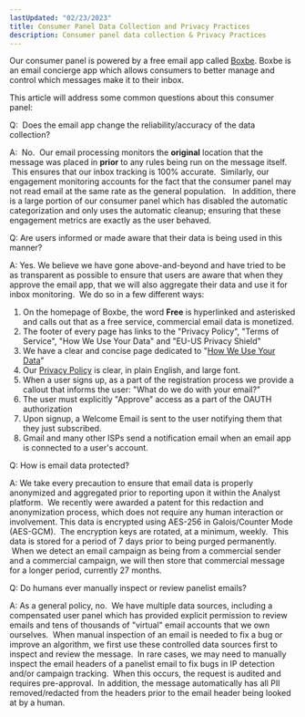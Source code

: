 ```yaml
---
lastUpdated: "02/23/2023"
title: Consumer Panel Data Collection and Privacy Practices
description: Consumer panel data collection & Privacy Practices
---
```


 Our consumer panel is powered by a free email app called [Boxbe](https://www.boxbe.com). Boxbe is an email concierge app which allows consumers to better manage and control which messages make it to their inbox.
 

 This article will address some common questions about this consumer panel:
 

Q:  Does the email app change the reliability/accuracy of the data collection?

A:  No.  Our email processing monitors the **original** location that the message was placed in **prior** to any rules being run on the message itself.  This ensures that our inbox tracking is 100% accurate.  Similarly, our engagement monitoring accounts for the fact that the consumer panel may not read email at the same rate as the general population.   In addition, there is a large portion of our consumer panel which has disabled the automatic categorization and only uses the automatic cleanup; ensuring that these engagement metrics are exactly as the user behaved.

Q: Are users informed or made aware that their data is being used in this manner?

A: Yes. We believe we have gone above-and-beyond and have tried to be as transparent as possible to ensure that users are aware that when they approve the email app, that we will also aggregate their data and use it for inbox monitoring.  We do so in a few different ways:
 

1. On the homepage of Boxbe, the word **Free** is hyperlinked and asterisked and calls out that as a free service, commercial email data is monetized.
2. The footer of every page has links to the "Privacy Policy", "Terms of Service", "How We Use Your Data" and "EU-US Privacy Shield"
3. We have a clear and concise page dedicated to "[How We Use Your Data](https://www.boxbe.com/data-usage/)"
4. Our [Privacy Policy](https://www.boxbe.com/privacy/) is clear, in plain English, and large font.
5. When a user signs up, as a part of the registration process we provide a callout that informs the user: "What do we do with your email?"
6. The user must explicitly "Approve" access as a part of the OAUTH authorization
7. Upon signup, a Welcome Email is sent to the user notifying them that they just subscribed.
8. Gmail and many other ISPs send a notification email when an email app is connected to a user's account.


Q: How is email data protected?

A: We take every precaution to ensure that email data is properly anonymized and aggregated prior to reporting upon it within the Analyst platform.  We recently were awarded a patent for this redaction and anonymization process, which does not require any human interaction or involvement. This data is encrypted using AES-256 in Galois/Counter Mode (AES-GCM).  The encryption keys are rotated, at a minimum, weekly.  This data is stored for a period of 7 days prior to being purged permanently.  When we detect an email campaign as being from a commercial sender and a commercial campaign, we will then store that commercial message for a longer period, currently 27 months.
   
  
Q: Do humans ever manually inspect or review panelist emails?

A: As a general policy, no.  We have multiple data sources, including a compensated user panel which has provided explicit permission to review emails and tens of thousands of "virtual" email accounts that we own ourselves.  When manual inspection of an email is needed to fix a bug or improve an algorithm, we first use these controlled data sources first to inspect and review the message.  In rare cases, we may need to manually inspect the email headers of a panelist email to fix bugs in IP detection and/or campaign tracking.  When this occurs, the request is audited and requires pre-approval.  In addition, the message automatically has all PII removed/redacted from the headers prior to the email header being looked at by a human.

